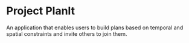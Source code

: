# Project PlanIt
An application that enables users to build plans based on temporal and spatial constraints and invite others to join them.
